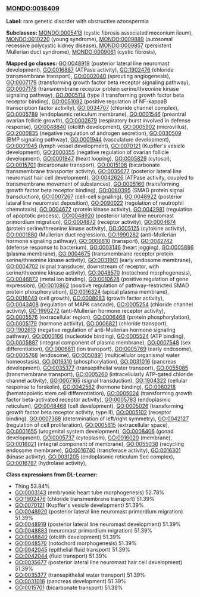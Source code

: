 
### [MONDO:0018409](http://purl.obolibrary.org/obo/MONDO_0018409)
**Label:** rare genetic disorder with obstructive azoospermia

**Subclasses:** [MONDO:0005413](http://purl.obolibrary.org/obo/MONDO_0005413) (cystic fibrosis associated meconium ileum), [MONDO:0010220](http://purl.obolibrary.org/obo/MONDO_0010220) (young syndrome), [MONDO:0009889](http://purl.obolibrary.org/obo/MONDO_0009889) (autosomal recessive polycystic kidney disease), [MONDO:0009857](http://purl.obolibrary.org/obo/MONDO_0009857) (persistent Mullerian duct syndrome), [MONDO:0009061](http://purl.obolibrary.org/obo/MONDO_0009061) (cystic fibrosis), 

**Mapped go classes:** [GO:0048919](http://purl.obolibrary.org/obo/GO_0048919) (posterior lateral line neuromast development), [GO:0016887](http://purl.obolibrary.org/obo/GO_0016887) (ATPase activity), [GO:1902476](http://purl.obolibrary.org/obo/GO_1902476) (chloride transmembrane transport), [GO:0002040](http://purl.obolibrary.org/obo/GO_0002040) (sprouting angiogenesis), [GO:0007179](http://purl.obolibrary.org/obo/GO_0007179) (transforming growth factor beta receptor signaling pathway), [GO:0007178](http://purl.obolibrary.org/obo/GO_0007178) (transmembrane receptor protein serine/threonine kinase signaling pathway), [GO:0005114](http://purl.obolibrary.org/obo/GO_0005114) (type II transforming growth factor beta receptor binding), [GO:0051092](http://purl.obolibrary.org/obo/GO_0051092) (positive regulation of NF-kappaB transcription factor activity), [GO:0034707](http://purl.obolibrary.org/obo/GO_0034707) (chloride channel complex), [GO:0005789](http://purl.obolibrary.org/obo/GO_0005789) (endoplasmic reticulum membrane), [GO:0001546](http://purl.obolibrary.org/obo/GO_0001546) (preantral ovarian follicle growth), [GO:0002679](http://purl.obolibrary.org/obo/GO_0002679) (respiratory burst involved in defense response), [GO:0048840](http://purl.obolibrary.org/obo/GO_0048840) (otolith development), [GO:0005902](http://purl.obolibrary.org/obo/GO_0005902) (microvillus), [GO:2000835](http://purl.obolibrary.org/obo/GO_2000835) (negative regulation of androgen secretion), [GO:0030509](http://purl.obolibrary.org/obo/GO_0030509) (BMP signaling pathway), [GO:0001944](http://purl.obolibrary.org/obo/GO_0001944) (vasculature development), [GO:0001945](http://purl.obolibrary.org/obo/GO_0001945) (lymph vessel development), [GO:0070121](http://purl.obolibrary.org/obo/GO_0070121) (Kupffer's vesicle development), [GO:2000355](http://purl.obolibrary.org/obo/GO_2000355) (negative regulation of ovarian follicle development), [GO:0001947](http://purl.obolibrary.org/obo/GO_0001947) (heart looping), [GO:0005829](http://purl.obolibrary.org/obo/GO_0005829) (cytosol), [GO:0015701](http://purl.obolibrary.org/obo/GO_0015701) (bicarbonate transport), [GO:0015106](http://purl.obolibrary.org/obo/GO_0015106) (bicarbonate transmembrane transporter activity), [GO:0035677](http://purl.obolibrary.org/obo/GO_0035677) (posterior lateral line neuromast hair cell development), [GO:0042626](http://purl.obolibrary.org/obo/GO_0042626) (ATPase activity, coupled to transmembrane movement of substances), [GO:0005160](http://purl.obolibrary.org/obo/GO_0005160) (transforming growth factor beta receptor binding), [GO:0060395](http://purl.obolibrary.org/obo/GO_0060395) (SMAD protein signal transduction), [GO:0007267](http://purl.obolibrary.org/obo/GO_0007267) (cell-cell signaling), [GO:0048922](http://purl.obolibrary.org/obo/GO_0048922) (posterior lateral line neuromast deposition), [GO:0090022](http://purl.obolibrary.org/obo/GO_0090022) (regulation of neutrophil chemotaxis), [GO:0004672](http://purl.obolibrary.org/obo/GO_0004672) (protein kinase activity), [GO:0042981](http://purl.obolibrary.org/obo/GO_0042981) (regulation of apoptotic process), [GO:0048920](http://purl.obolibrary.org/obo/GO_0048920) (posterior lateral line neuromast primordium migration), [GO:0004872](http://purl.obolibrary.org/obo/GO_0004872) (receptor activity), [GO:0004674](http://purl.obolibrary.org/obo/GO_0004674) (protein serine/threonine kinase activity), [GO:0005125](http://purl.obolibrary.org/obo/GO_0005125) (cytokine activity), [GO:0001880](http://purl.obolibrary.org/obo/GO_0001880) (Mullerian duct regression), [GO:1990262](http://purl.obolibrary.org/obo/GO_1990262) (anti-Mullerian hormone signaling pathway), [GO:0006810](http://purl.obolibrary.org/obo/GO_0006810) (transport), [GO:0042742](http://purl.obolibrary.org/obo/GO_0042742) (defense response to bacterium), [GO:0003146](http://purl.obolibrary.org/obo/GO_0003146) (heart jogging), [GO:0005886](http://purl.obolibrary.org/obo/GO_0005886) (plasma membrane), [GO:0004675](http://purl.obolibrary.org/obo/GO_0004675) (transmembrane receptor protein serine/threonine kinase activity), [GO:0031901](http://purl.obolibrary.org/obo/GO_0031901) (early endosome membrane), [GO:0004702](http://purl.obolibrary.org/obo/GO_0004702) (signal transducer, downstream of receptor, with serine/threonine kinase activity), [GO:0048570](http://purl.obolibrary.org/obo/GO_0048570) (notochord morphogenesis), [GO:0046872](http://purl.obolibrary.org/obo/GO_0046872) (metal ion binding), [GO:0010628](http://purl.obolibrary.org/obo/GO_0010628) (positive regulation of gene expression), [GO:0010862](http://purl.obolibrary.org/obo/GO_0010862) (positive regulation of pathway-restricted SMAD protein phosphorylation), [GO:0016324](http://purl.obolibrary.org/obo/GO_0016324) (apical plasma membrane), [GO:0016049](http://purl.obolibrary.org/obo/GO_0016049) (cell growth), [GO:0008083](http://purl.obolibrary.org/obo/GO_0008083) (growth factor activity), [GO:0043408](http://purl.obolibrary.org/obo/GO_0043408) (regulation of MAPK cascade), [GO:0005254](http://purl.obolibrary.org/obo/GO_0005254) (chloride channel activity), [GO:1990272](http://purl.obolibrary.org/obo/GO_1990272) (anti-Mullerian hormone receptor activity), [GO:0005576](http://purl.obolibrary.org/obo/GO_0005576) (extracellular region), [GO:0006468](http://purl.obolibrary.org/obo/GO_0006468) (protein phosphorylation), [GO:0005179](http://purl.obolibrary.org/obo/GO_0005179) (hormone activity), [GO:0006821](http://purl.obolibrary.org/obo/GO_0006821) (chloride transport), [GO:1902613](http://purl.obolibrary.org/obo/GO_1902613) (negative regulation of anti-Mullerian hormone signaling pathway), [GO:0000166](http://purl.obolibrary.org/obo/GO_0000166) (nucleotide binding), [GO:0005524](http://purl.obolibrary.org/obo/GO_0005524) (ATP binding), [GO:0005887](http://purl.obolibrary.org/obo/GO_0005887) (integral component of plasma membrane), [GO:0007548](http://purl.obolibrary.org/obo/GO_0007548) (sex differentiation), [GO:0006811](http://purl.obolibrary.org/obo/GO_0006811) (ion transport), [GO:0005769](http://purl.obolibrary.org/obo/GO_0005769) (early endosome), [GO:0005768](http://purl.obolibrary.org/obo/GO_0005768) (endosome), [GO:0050891](http://purl.obolibrary.org/obo/GO_0050891) (multicellular organismal water homeostasis), [GO:0016310](http://purl.obolibrary.org/obo/GO_0016310) (phosphorylation), [GO:0031016](http://purl.obolibrary.org/obo/GO_0031016) (pancreas development), [GO:0035377](http://purl.obolibrary.org/obo/GO_0035377) (transepithelial water transport), [GO:0055085](http://purl.obolibrary.org/obo/GO_0055085) (transmembrane transport), [GO:0005260](http://purl.obolibrary.org/obo/GO_0005260) (intracellularly ATP-gated chloride channel activity), [GO:0007165](http://purl.obolibrary.org/obo/GO_0007165) (signal transduction), [GO:1904322](http://purl.obolibrary.org/obo/GO_1904322) (cellular response to forskolin), [GO:0042562](http://purl.obolibrary.org/obo/GO_0042562) (hormone binding), [GO:0060218](http://purl.obolibrary.org/obo/GO_0060218) (hematopoietic stem cell differentiation), [GO:0005024](http://purl.obolibrary.org/obo/GO_0005024) (transforming growth factor beta-activated receptor activity), [GO:0005783](http://purl.obolibrary.org/obo/GO_0005783) (endoplasmic reticulum), [GO:0048468](http://purl.obolibrary.org/obo/GO_0048468) (cell development), [GO:0005026](http://purl.obolibrary.org/obo/GO_0005026) (transforming growth factor beta receptor activity, type II), [GO:0005102](http://purl.obolibrary.org/obo/GO_0005102) (receptor binding), [GO:0007368](http://purl.obolibrary.org/obo/GO_0007368) (determination of left/right symmetry), [GO:0042127](http://purl.obolibrary.org/obo/GO_0042127) (regulation of cell proliferation), [GO:0005615](http://purl.obolibrary.org/obo/GO_0005615) (extracellular space), [GO:0001655](http://purl.obolibrary.org/obo/GO_0001655) (urogenital system development), [GO:0008406](http://purl.obolibrary.org/obo/GO_0008406) (gonad development), [GO:0005737](http://purl.obolibrary.org/obo/GO_0005737) (cytoplasm), [GO:0016020](http://purl.obolibrary.org/obo/GO_0016020) (membrane), [GO:0016021](http://purl.obolibrary.org/obo/GO_0016021) (integral component of membrane), [GO:0055038](http://purl.obolibrary.org/obo/GO_0055038) (recycling endosome membrane), [GO:0016740](http://purl.obolibrary.org/obo/GO_0016740) (transferase activity), [GO:0016301](http://purl.obolibrary.org/obo/GO_0016301) (kinase activity), [GO:0031205](http://purl.obolibrary.org/obo/GO_0031205) (endoplasmic reticulum Sec complex), [GO:0016787](http://purl.obolibrary.org/obo/GO_0016787) (hydrolase activity), 

**Class expressions from DL-Learner:**

- Thing 53.84%
- [GO:0003143](http://purl.obolibrary.org/obo/GO_0003143) (embryonic heart tube morphogenesis) 52.78%
- [GO:1902476](http://purl.obolibrary.org/obo/GO_1902476) (chloride transmembrane transport) 51.39%
- [GO:0070121](http://purl.obolibrary.org/obo/GO_0070121) (Kupffer's vesicle development) 51.39%
- [GO:0048920](http://purl.obolibrary.org/obo/GO_0048920) (posterior lateral line neuromast primordium migration) 51.39%
- [GO:0048919](http://purl.obolibrary.org/obo/GO_0048919) (posterior lateral line neuromast development) 51.39%
- [GO:0048883](http://purl.obolibrary.org/obo/GO_0048883) (neuromast primordium migration) 51.39%
- [GO:0048840](http://purl.obolibrary.org/obo/GO_0048840) (otolith development) 51.39%
- [GO:0048570](http://purl.obolibrary.org/obo/GO_0048570) (notochord morphogenesis) 51.39%
- [GO:0042045](http://purl.obolibrary.org/obo/GO_0042045) (epithelial fluid transport) 51.39%
- [GO:0042044](http://purl.obolibrary.org/obo/GO_0042044) (fluid transport) 51.39%
- [GO:0035677](http://purl.obolibrary.org/obo/GO_0035677) (posterior lateral line neuromast hair cell development) 51.39%
- [GO:0035377](http://purl.obolibrary.org/obo/GO_0035377) (transepithelial water transport) 51.39%
- [GO:0031016](http://purl.obolibrary.org/obo/GO_0031016) (pancreas development) 51.39%
- [GO:0015701](http://purl.obolibrary.org/obo/GO_0015701) (bicarbonate transport) 51.39%


